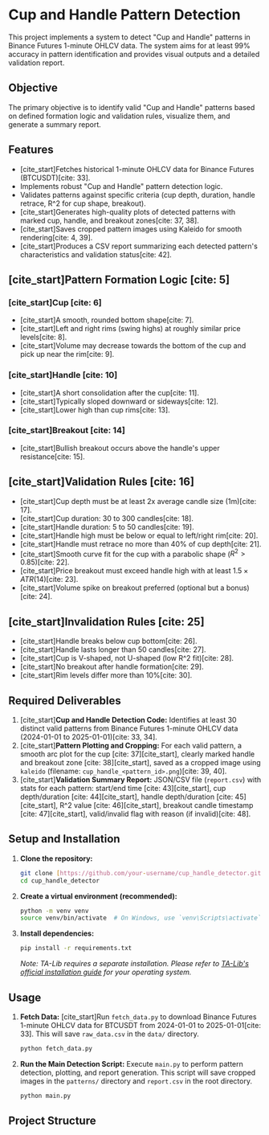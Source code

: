 # Cup and Handle Pattern Detection

This project implements a system to detect "Cup and Handle" patterns in Binance Futures 1-minute OHLCV data. The system aims for at least 99% accuracy in pattern identification and provides visual outputs and a detailed validation report.

## Objective

The primary objective is to identify valid "Cup and Handle" patterns based on defined formation logic and validation rules, visualize them, and generate a summary report.

## Features

- [cite_start]Fetches historical 1-minute OHLCV data for Binance Futures (BTCUSDT)[cite: 33].
- Implements robust "Cup and Handle" pattern detection logic.
- Validates patterns against specific criteria (cup depth, duration, handle retrace, R^2 for cup shape, breakout).
- [cite_start]Generates high-quality plots of detected patterns with marked cup, handle, and breakout zones[cite: 37, 38].
- [cite_start]Saves cropped pattern images using Kaleido for smooth rendering[cite: 4, 39].
- [cite_start]Produces a CSV report summarizing each detected pattern's characteristics and validation status[cite: 42].

## [cite_start]Pattern Formation Logic [cite: 5]

### [cite_start]Cup [cite: 6]

- [cite_start]A smooth, rounded bottom shape[cite: 7].
- [cite_start]Left and right rims (swing highs) at roughly similar price levels[cite: 8].
- [cite_start]Volume may decrease towards the bottom of the cup and pick up near the rim[cite: 9].

### [cite_start]Handle [cite: 10]

- [cite_start]A short consolidation after the cup[cite: 11].
- [cite_start]Typically sloped downward or sideways[cite: 12].
- [cite_start]Lower high than cup rims[cite: 13].

### [cite_start]Breakout [cite: 14]

- [cite_start]Bullish breakout occurs above the handle's upper resistance[cite: 15].

## [cite_start]Validation Rules [cite: 16]

- [cite_start]Cup depth must be at least 2x average candle size (1m)[cite: 17].
- [cite_start]Cup duration: 30 to 300 candles[cite: 18].
- [cite_start]Handle duration: 5 to 50 candles[cite: 19].
- [cite_start]Handle high must be below or equal to left/right rim[cite: 20].
- [cite_start]Handle must retrace no more than 40% of cup depth[cite: 21].
- [cite_start]Smooth curve fit for the cup with a parabolic shape ($R^2 > 0.85$)[cite: 22].
- [cite_start]Price breakout must exceed handle high with at least $1.5 \times ATR(14)$[cite: 23].
- [cite_start]Volume spike on breakout preferred (optional but a bonus)[cite: 24].

## [cite_start]Invalidation Rules [cite: 25]

- [cite_start]Handle breaks below cup bottom[cite: 26].
- [cite_start]Handle lasts longer than 50 candles[cite: 27].
- [cite_start]Cup is V-shaped, not U-shaped (low R^2 fit)[cite: 28].
- [cite_start]No breakout after handle formation[cite: 29].
- [cite_start]Rim levels differ more than 10%[cite: 30].

## Required Deliverables

1.  [cite_start]**Cup and Handle Detection Code:** Identifies at least 30 distinct valid patterns from Binance Futures 1-minute OHLCV data (2024-01-01 to 2025-01-01)[cite: 33, 34].
2.  [cite_start]**Pattern Plotting and Cropping:** For each valid pattern, a smooth arc plot for the cup [cite: 37][cite_start], clearly marked handle and breakout zone [cite: 38][cite_start], saved as a cropped image using `kaleido` (filename: `cup_handle_<pattern_id>.png`)[cite: 39, 40].
3.  [cite_start]**Validation Summary Report:** JSON/CSV file (`report.csv`) with stats for each pattern: start/end time [cite: 43][cite_start], cup depth/duration [cite: 44][cite_start], handle depth/duration [cite: 45][cite_start], R^2 value [cite: 46][cite_start], breakout candle timestamp [cite: 47][cite_start], valid/invalid flag with reason (if invalid)[cite: 48].

## Setup and Installation

1.  **Clone the repository:**

    ```bash
    git clone [https://github.com/your-username/cup_handle_detector.git](https://github.com/your-username/cup_handle_detector.git)
    cd cup_handle_detector
    ```

2.  **Create a virtual environment (recommended):**

    ```bash
    python -m venv venv
    source venv/bin/activate  # On Windows, use `venv\Scripts\activate`
    ```

3.  **Install dependencies:**
    ```bash
    pip install -r requirements.txt
    ```
    _Note: TA-Lib requires a separate installation. Please refer to [TA-Lib's official installation guide](https://mrjbq7.github.io/ta-lib/install.html) for your operating system._

## Usage

1.  **Fetch Data:**
    [cite_start]Run `fetch_data.py` to download Binance Futures 1-minute OHLCV data for BTCUSDT from 2024-01-01 to 2025-01-01[cite: 33]. This will save `raw_data.csv` in the `data/` directory.

    ```bash
    python fetch_data.py
    ```

2.  **Run the Main Detection Script:**
    Execute `main.py` to perform pattern detection, plotting, and report generation. This script will save cropped images in the `patterns/` directory and `report.csv` in the root directory.
    ```bash
    python main.py
    ```

## Project Structure
